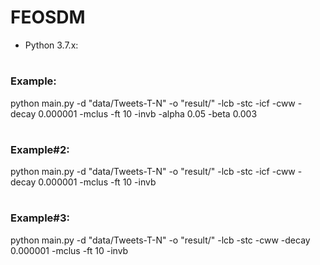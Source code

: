 # FEOSDM

* Python 3.7.x:

# <h3>Example:</h3>

python main.py -d "data/Tweets-T-N" -o "result/" -lcb -stc -icf -cww -decay 0.000001 -mclus -ft 10 -invb -alpha 0.05 -beta 0.003

# <h3>Example#2:</h3>

python main.py -d "data/Tweets-T-N" -o "result/" -lcb -stc -icf -cww -decay 0.000001 -mclus -ft 10 -invb

# <h3>Example#3:</h3>

python main.py -d "data/Tweets-T-N" -o "result/" -lcb -stc -cww -decay 0.000001 -mclus -ft 10 -invb


